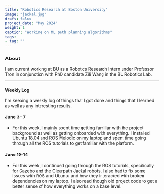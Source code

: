 ```yaml
---
title: "Robotics Research at Boston University"
image: "jackal.jpg"
draft: false
project_date: "May 2024"
weight: 1
caption: "Working on ML path planning algorithms"
tags:
- tag: ""
---
```


### About
I am current working at BU as a Robotics Research Intern under Professor Tron in conjunction with PhD candidate Zili Wang in the BU Robotics Lab. 

--- 

#### Weekly Log
I'm keeping a weekly log of things that I got done and things that I learned as well as any interesting results.

#### June 3 - 7
- For this week, I mainly spent time getting familiar with the project background as well as getting onboarded with everything. I installed Ubuntu 18.04 and ROS Melodic on my laptop and spent time going through all the ROS tutorials to get familiar with the platform.

#### June 10-14
- For this week, I continued going through the ROS tutorials, specifically for Gazebo and the Clearpath Jackal robots. I also had to fix some issues with ROS and Ubuntu and how they interacted with broken dependencies on my laptop. I also read though old project code to get a better sense of how everything works on a base level.